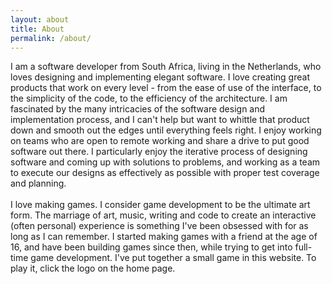```yaml
---
layout: about
title: About
permalink: /about/
---
```


I am a software developer from South Africa, living in the Netherlands, who loves designing and implementing elegant software. I love creating great products that work on every level - from the ease of use of the interface, to the simplicity of the code, to the efficiency of the architecture. I am fascinated by the many intricacies of the software design and implementation process, and I can&#39;t help but want to whittle that product down and smooth out the edges until everything feels right. I enjoy working on teams who are open to remote working and share a drive to put good software out there. I particularly enjoy the iterative process of designing software and coming up with solutions to problems, and working as a team to execute our designs as effectively as possible with proper test coverage and planning.
<br/>
<br/>
I love making games. I consider game development to be the ultimate art form. The marriage of art, music, writing and code to create an interactive (often personal) experience is something I&#39;ve been obsessed with for as long as I can remember. I started making games with a friend at the age of 16, and have been building games since then, while trying to get into full-time game development. I&#39;ve put together a small game in this website. To play it, click the logo on the home page.
